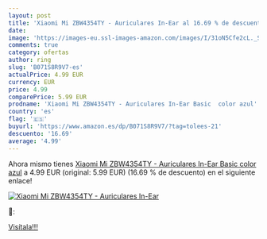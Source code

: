 ```yaml
---
layout: post
title: 'Xiaomi Mi ZBW4354TY - Auriculares In-Ear al 16.69 % de descuento'
date: 
image: 'https://images-eu.ssl-images-amazon.com/images/I/31oN5Cfe2cL._SL200_.jpg'
comments: true
category: ofertas
author: ring
slug: 'B071S8R9V7-es'
actualPrice: 4.99 EUR
currency: EUR
price: 4.99
comparePrice: 5.99 EUR
prodname: 'Xiaomi Mi ZBW4354TY - Auriculares In-Ear Basic  color azul'
country: 'es'
flag: '🇪🇸'
buyurl: 'https://www.amazon.es/dp/B071S8R9V7/?tag=tolees-21'
descuento: '16.69'
average: '4.99'
---
```


Ahora mismo tienes [Xiaomi Mi ZBW4354TY - Auriculares In-Ear Basic  color azul](https://www.amazon.es/dp/B071S8R9V7/?tag=tolees-21) a 4.99 EUR (original: 5.99 EUR) (16.69 %  de descuento) en el siguiente enlace!

[![Xiaomi Mi ZBW4354TY - Auriculares In-Ear](https://images-eu.ssl-images-amazon.com/images/I/31oN5Cfe2cL._SL200_.jpg)](https://www.amazon.es/dp/B071S8R9V7/?tag=tolees-21)

🔎:


[Visítala!!!](https://www.amazon.es/dp/B071S8R9V7/?tag=tolees-21)
